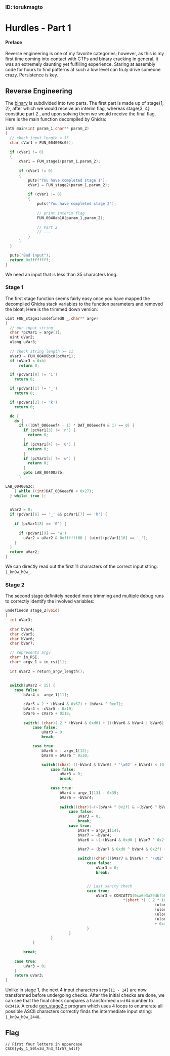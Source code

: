 ### ID: torukmagto

# Hurdles - Part 1
#### Preface
Reverse engineering is one of my favorite categories; however, as this is my first time coming into contact with CTFs and binary cracking in general, it was an extremely daunting yet fulfilling experience. Staring at assembly code for hours to find patterns at such a low level can truly drive someone crazy. Persistence is key.



## Reverse Engineering
The [binary](./challenge-files/hurdles) 
is subdivided into two parts. The first part is made up of stage{1, 2},
after which we would receive an interim flag, whereas stage{3, 4} constitue part 2 
, and upon solving them we would receive the final flag. Here is the 
main function decompiled by Ghidra:
```c
int8 main(int param_1,char** param_2)
{
  // check input length < 35 
  char cVar1 = FUN_004008c0();
  
  if (cVar1 != 0)
  {
      cVar1 = FUN_stage1(param_1,param_2);
      
      if (cVar1 != 0)
      {
          puts("You have completed stage 1");
          cVar1 = FUN_stage2(param_1,param_2);
      
          if (cVar1 != 0)
          {
              puts("You have completed stage 2");
          
              // print interim flag
              FUN_0048ab10(param_1,param_2);
          
              // Part 2
              // ...
          }
      }
  }

  puts("Bad input");
  return 0xffffffff;
}
```

We need an input that is less than 35 characters long.

### Stage 1

The first stage function seems fairly easy once you have mapped the decompiled Ghidra stack
variables to the function parameters and removed the bloat; Here is the trimmed down version:
```c
uint FUN_stage1(undefined8 _,char** argv)
{
  // our input string
  char *pcVar1 = argv[1];
  uint uVar2;
  ulong uVar3;
  
  // check string length >= 11 
  uVar3 = FUN_00400bc0(pcVar1);
  if (uVar3 < 0xb) 
      return 0;

  if (pcVar1[0] != '1')
    return 0;

  if (pcVar1[1] != '_')
    return 0;

  if (pcVar1[2] != 'k')
    return 0;

  do {
    do {
      if (((DAT_006eeef4 - 1) * DAT_006eeef4 & 1) == 0) {
        if (pcVar1[3] != 'n') {
          return 0;
        }
        if (pcVar1[4] != '0') {
          return 0;
        }
        if (pcVar1[5] != 'w') {
          return 0;
        }
        goto LAB_00400a7b;
      }

LAB_00400a2c:
    } while ((int)DAT_006eeef8 < 0x27);
  } while( true );

  
  uVar2 = 0;
  if (pcVar1[6] == '_' && pcVar1[7] == 'h') {
    
    if (pcVar1[8] == '0') {
      
      if (pcVar1[9] == 'w')
        uVar2 = uVar2 & 0xffffff00 | (uint)(pcVar1[10] == '_');
    }
  }
  return uVar2;
}
```

We can directly read out the first 11 characters of the correct 
input string: `1_kn0w_h0w_`.


### Stage 2
The second stage definitely needed more trimming and multiple debug runs
to correctly identify the involved variables:
```c
undefined8 stage_2(void)
{
  int uVar3;
  
  char bVar4;
  char cVar5;
  char bVar6;
  char bVar7;

  // represents argv
  char* in_RSI;
  char* argv_1 = in_rsi[1];
  
  int uVar2 = return_argv_length();
  
  
  switch(uVar2 < 15) {
    case false:
        bVar4 = -argv_1[11];

        cVar5 = 2 * (bVar4 & 0x67) + (bVar4 ^ 0xe7);
        bVar4 = -cVar5 - 0x19;
        bVar6 = cVar5 + 0x18;
        
        switch( (char)( 2 * (bVar4 & 0xd0) + (((bVar6 & bVar4 | bVar6) ^ bVar4) & 0xd0 ^ bVar4)) < 10 ) {
            case false:
                uVar3 = 0;
                break;

            case true:
                bVar6 = - argv_1[12];
                bVar4 = bVar6 ^ 0x30;

                switch((char)-((~bVar4 & bVar6) * '\x02' + bVar4) < 10) {
                    case false:
                        uVar3 = 0;
                        break;
                    
                    case true:
                        bVar4 = argv_1[13] - 0x39;
                        bVar6 = ~bVar4;
                        
                        switch((char)(~(~(bVar4 ^ 0x2f) & ~(bVar6 ^ bVar4 ^ 0x2f) | bVar6) * 2 + (bVar4 & 0x2f | bVar6 & 0xd0) + 0x39) < 10) {
                            case false:
                                uVar3 = 0;
                                break;
                            case true:
                                bVar4 = argv_1[14];
                                bVar7 = ~bVar4;
                                bVar6 = ~(~(bVar4 & 0xd0 | bVar7 ^ 0x2f) | bVar7 & (bVar7 ^ 0x2f) | bVar4 & 0x2f) * '\x02';

                                bVar7 = (bVar7 & 0xd0 ^ bVar4 & 0x2f) + 0x5f;
          
                                switch((char)((bVar7 & bVar6) * '\x02' + (bVar7 ^ bVar6) + 0xa1) < 10) {
                                    case false:
                                        uVar3 = 0;
                                        break;


                                    // Last sanity check
                                    case true:
                                        uVar3 = CONCAT71(0xa6e3a29dbfb830,
                                                    *(short *) ( 2 * (0x2c8e2eb120231781 + 
                                                                  (ulong) argv_1[11] * 1000 + 
                                                                  (ulong) argv_1[12] * 100 +
                                                                  (ulong) argv_1[13] * 10 + 
                                                                  (ulong)argv_1[14])  
                                                                  + 0x48b7c0) == 0x3419);
                                    }
                            }
                    }
            }
        
        break;
  
    case true:
        uVar3 = 0;
    }
    return uVar3;
}
```

Unlike in stage 1, the next 4 input characters `argv[11 - 14]` are now transformed before undergoing checks.
After the initial checks are done, we can see that the final check compares a transformed `uint64` number
to `0x3419`. A crude [gen_stage2.c](./gen_stage2.c) program which uses 4 loops to enumerate
all possible ASCII characters correctly finds the intermediate input string: `1_kn0w_h0w_2448`.

## Flag
```
// First four letters in uppercase
CSCG{y4y_1_50lv3d_7h3_f1r57_h4lf}
```
